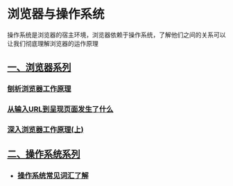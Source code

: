 # 浏览器与操作系统

操作系统是浏览器的宿主环境，浏览器依赖于操作系统，了解他们之间的关系可以让我们彻底理解浏览器的运作原理

## [一、浏览器系列](../../browser/)

### [刨析浏览器工作原理](../../browser/Browser.html)

### [从输入URL到呈现页面发生了什么](../../browser/Process.html)

### [深入浏览器工作原理(上)](../../browser/BrowersPlus1.html)

## [二、操作系统系列](../../operating-system/)

- ### [操作系统常见词汇了解](../../operating-system/OS.html)
